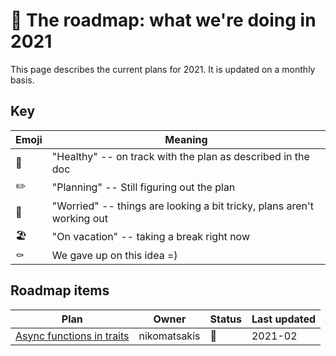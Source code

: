 # 📅 The roadmap: what we're doing in 2021

This page describes the current plans for 2021.
It is updated on a monthly basis.

## Key

| Emoji | Meaning |
| --- | --- |
| 🥬 | "Healthy" -- on track with the plan as described in the doc |
| ✏️ |  "Planning" -- Still figuring out the plan |
| 🤒 | "Worried" -- things are looking a bit tricky, plans aren't working out |
| 🏖️ | "On vacation" -- taking a break right now |
| ⚰️ | We gave up on this idea =) |

## Roadmap items

| Plan | Owner | Status | Last updated
| --- | --- | --- | --- |
| [Async functions in traits] | nikomatsakis | 🥬 | 2021-02 |

[Async functions in traits]: ../design_docs/async_fns_in_traits.md